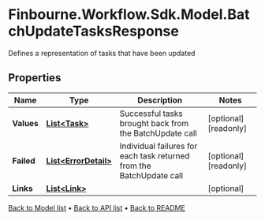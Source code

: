 # Finbourne.Workflow.Sdk.Model.BatchUpdateTasksResponse
Defines a representation of tasks that have been updated

## Properties

Name | Type | Description | Notes
------------ | ------------- | ------------- | -------------
**Values** | [**List&lt;Task&gt;**](Task.md) | Successful tasks brought back from the BatchUpdate call | [optional] [readonly] 
**Failed** | [**List&lt;ErrorDetail&gt;**](ErrorDetail.md) | Individual failures for each task returned from the BatchUpdate call | [optional] [readonly] 
**Links** | [**List&lt;Link&gt;**](Link.md) |  | [optional] 

[Back to Model list](../README.md#documentation-for-models) &#8226; [Back to API list](../README.md#documentation-for-api-endpoints) &#8226; [Back to README](../README.md)

